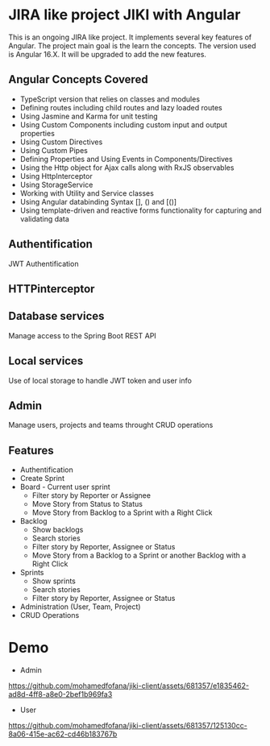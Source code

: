 
# JIRA like project JIKI with Angular
This is an ongoing JIRA like project. It implements several key features of Angular.
The project main goal is the learn the concepts. 
The version used is Angular 16.X. It will be upgraded to add the new features.     
 

## Angular Concepts Covered
* TypeScript version that relies on classes and modules
* Defining routes including child routes and lazy loaded routes
* Using Jasmine and Karma for unit testing
* Using Custom Components including custom input and output properties
* Using Custom Directives
* Using Custom Pipes
* Defining Properties and Using Events in Components/Directives
* Using the Http object for Ajax calls along with RxJS observables
* Using HttpInterceptor
* Using StorageService
* Working with Utility and Service classes
* Using Angular databinding Syntax [], () and [()]
* Using template-driven and reactive forms functionality for capturing and validating data

## Authentification
JWT Authentification

## HTTPinterceptor

## Database services
Manage access to the Spring Boot REST API

## Local services
Use of local storage to handle JWT token and user info

## Admin
Manage users, projects and teams throught CRUD operations

## Features
* Authentification
* Create Sprint
* Board - Current user sprint
    * Filter story by Reporter or Assignee 
    * Move Story from Status to Status
    * Move Story from Backlog to a Sprint with a Right Click
* Backlog
    * Show backlogs
    * Search stories
    * Filter story by Reporter, Assignee or Status
    * Move Story from a Backlog to a Sprint or another Backlog with a Right Click
* Sprints
    * Show sprints
    * Search stories
    * Filter story by Reporter, Assignee or Status
* Administration (User, Team, Project)
* CRUD Operations
# Demo
* Admin
  
https://github.com/mohamedfofana/jiki-client/assets/681357/e1835462-ad8d-4ff8-a8e0-2bef1b969fa3

* User
  
https://github.com/mohamedfofana/jiki-client/assets/681357/125130cc-8a06-415e-ac62-cd46b183767b
